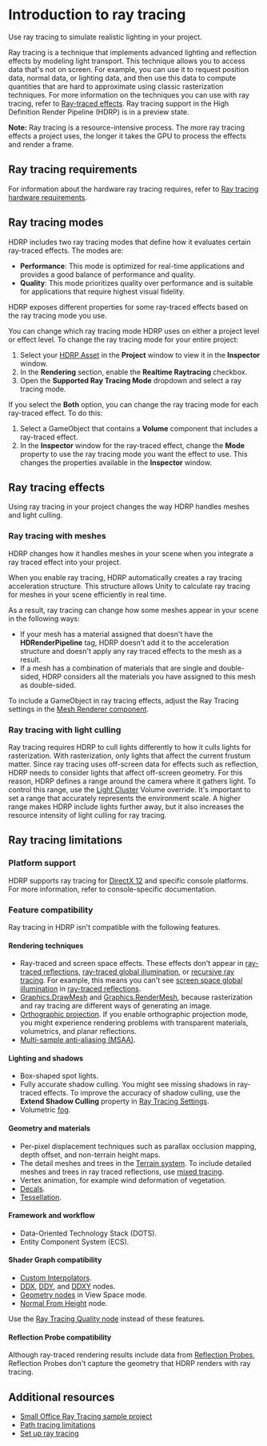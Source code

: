 # Introduction to ray tracing

Use ray tracing to simulate realistic lighting in your project.

Ray tracing is a technique that implements advanced lighting and reflection effects by modeling light transport. This technique allows you to access data that's not on screen. For example, you can use it to request position data, normal data, or lighting data, and then use this data to compute quantities that are hard to approximate using classic rasterization techniques. For more information on the techniques you can use with ray tracing, refer to [Ray-traced effects](lighting-ray-traced-effects.md). Ray tracing support in the High Definition Render Pipeline (HDRP) is in a preview state.

**Note:** Ray tracing is a resource-intensive process. The more ray tracing effects a project uses, the longer it takes the GPU to process the effects and render a frame.

## Ray tracing requirements

For information about the hardware ray tracing requires, refer to [Ray tracing hardware requirements](raytracing-requirements.md).

## Ray tracing modes

HDRP includes two ray tracing modes that define how it evaluates certain ray-traced effects. The modes are:

* **Performance**: This mode is optimized for real-time applications and provides a good balance of performance and quality.
* **Quality**: This mode prioritizes quality over performance and is suitable for applications that require highest visual fidelity.

HDRP exposes different properties for some ray-traced effects based on the ray tracing mode you use.

You can change which ray tracing mode HDRP uses on either a project level or effect level. To change the ray tracing mode for your entire project:

1. Select your [HDRP Asset](HDRP-Asset.md) in the **Project** window to view it in the **Inspector** window.
2. In the **Rendering** section, enable the **Realtime Raytracing** checkbox.
3. Open the **Supported Ray Tracing Mode** dropdown and select a ray tracing mode.

If you select the **Both** option, you can change the ray tracing mode for each ray-traced effect. To do this:

1. Select a GameObject that contains a **Volume** component that includes a ray-traced effect.
2. In the **Inspector** window for the ray-traced effect, change the **Mode** property to use the ray tracing mode you want the effect to use. This changes the properties available in the **Inspector** window.

## Ray tracing effects

Using ray tracing in your project changes the way HDRP handles meshes and light culling.

### Ray tracing with meshes

HDRP changes how it handles meshes in your scene when you integrate a ray traced effect into your project.

When you enable ray tracing, HDRP automatically creates a ray tracing acceleration structure. This structure allows Unity to calculate ray tracing for meshes in your scene efficiently in real time.

As a result, ray tracing can change how some meshes appear in your scene in the following ways:

- If your mesh has a material assigned that doesn't have the **HDRenderPipeline** tag, HDRP doesn't add it to the acceleration structure and doesn't apply any ray traced effects to the mesh as a result.
- If a mesh has a combination of materials that are single and double-sided, HDRP considers all the materials you have assigned to this mesh as double-sided.

To include a GameObject in ray tracing effects, adjust the Ray Tracing settings in the [Mesh Renderer component](https://docs.unity3d.com/Manual/class-MeshRenderer.html#ray-tracing).

### Ray tracing with light culling

Ray tracing requires HDRP to cull lights differently to how it culls lights for rasterization. With rasterization, only lights that affect the current frustum matter. Since ray tracing uses off-screen data for effects such as reflection, HDRP needs to consider lights that affect off-screen geometry. For this reason, HDRP defines a range around the camera where it gathers light. To control this range, use the [Light Cluster](Ray-Tracing-Light-Cluster.md) Volume override. It's important to set a range that accurately represents the environment scale. A higher range makes HDRP include lights further away, but it also increases the resource intensity of light culling for ray tracing.

## Ray tracing limitations

### Platform support

HDRP supports ray tracing for [DirectX 12](https://docs.unity3d.com/Manual/UsingDX11GL3Features.html#comparison-of-directx11-and-directx12-in-unity) and specific console platforms. For more information, refer to console-specific documentation.

### Feature compatibility

Ray tracing in HDRP isn't compatible with the following features.

#### Rendering techniques

- Ray-traced and screen space effects. These effects don't appear in [ray-traced reflections](Ray-Traced-Reflections.md), [ray-traced global illumination](Ray-Traced-Global-Illumination.md), or [recursive ray tracing](Ray-Tracing-Recursive-Rendering.md). For example, this means you can't see [screen space global illumination](Override-Screen-Space-GI.md) in [ray-traced reflections](Ray-Traced-Reflections.md).
- [Graphics.DrawMesh](https://docs.unity3d.com/ScriptReference/Graphics.DrawMesh.html) and [Graphics.RenderMesh](https://docs.unity3d.com/ScriptReference/Graphics.RenderMesh.html), because rasterization and ray tracing are different ways of generating an image.
- [Orthographic projection](hdrp-camera-component-reference.md). If you enable orthographic projection mode, you might experience rendering problems with transparent materials, volumetrics, and planar reflections.
- [Multi-sample anti-aliasing (MSAA)](Anti-Aliasing.md#MSAA).

#### Lighting and shadows

- Box-shaped spot lights.
- Fully accurate shadow culling. You might see missing shadows in ray-traced effects. To improve the accuracy of shadow culling, use the **Extend Shadow Culling** property in [Ray Tracing Settings](reference-ray-tracing-settings.md).
- Volumetric [fog](create-a-local-fog-effect.md).

#### Geometry and materials

- Per-pixel displacement techniques such as parallax occlusion mapping, depth offset, and non-terrain height maps.
- The detail meshes and trees in the [Terrain system](https://docs.unity3d.com/Manual/script-Terrain.html). To include detailed meshes and trees in ray traced reflections, use [mixed tracing](Override-Screen-Space-Reflection.md#mixed-tracing).
- Vertex animation, for example wind deformation of vegetation.
- [Decals](decals.md).
- [Tessellation](Tessellation.md).

#### Framework and workflow

- Data-Oriented Technology Stack (DOTS).
- Entity Component System (ECS).

#### Shader Graph compatibility

- [Custom Interpolators](https://docs.unity3d.com/Packages/com.unity.shadergraph@latest/index.html?subfolder=/manual/Custom-Interpolators.html).
- [DDX](https://docs.unity3d.com/Packages/com.unity.shadergraph@17.0/manual/DDX-Node.html), [DDY](https://docs.unity3d.com/Packages/com.unity.shadergraph@17.0/manual/DDY-Node.html), and [DDXY](https://docs.unity3d.com/Packages/com.unity.shadergraph@17.0/manual/DDXY-Node.html) nodes.
- [Geometry nodes](https://docs.unity3d.com/Packages/com.unity.shadergraph@17.0/manual/Input-Nodes.html#geometry) in View Space mode.
- [Normal From Height](https://docs.unity3d.com/Packages/com.unity.shadergraph@17.0/manual/Normal-From-Height-Node.html) node.

Use the [Ray Tracing Quality node](SGNode-Raytracing-Quality.md) instead of these features.

#### Reflection Probe compatibility

Although ray-traced rendering results include data from [Reflection Probes](Reflection-Probe.md), Reflection Probes don't capture the geometry that HDRP renders with ray tracing.

## Additional resources

- [Small Office Ray Tracing sample project](https://github.com/Unity-Technologies/SmallOfficeRayTracing)
- [Path tracing limitations](path-tracing-limitations.md)
- [Set up ray tracing](Ray-Tracing-Getting-Started.md)